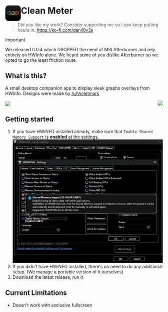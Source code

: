 # <img align="left" src="images/Logo.png" height=50> Clean Meter

> Did you like my work? Consider supporting me so I can keep putting hours in.
> https://ko-fi.com/danil0v3s

> [!IMPORTANT]  
> We released 0.0.4 which DROPPED the need of MSI Afterburner and rely entirely on HWInfo alone. We heard some of you dislike Afterburner so we opted to go the least friction route.

## What is this?

A small desktop companion app to display sleek graphs overlays from HWInfo. Designs were made by [/u/Violetmars](https://www.reddit.com/user/Violetmars/)

<img align="right" src="https://github.com/user-attachments/assets/5e797f42-bebc-4d8f-82c8-837fc4b58a07">
<img align="center" src="https://github.com/user-attachments/assets/6c7bd91a-7e9a-4c38-a450-d6e2ce26bcd4">

## Getting started
1. If you have HWiNFO installed already, make sure that `Enable Shared Memory Support` is **enabled** at the settings.
![image](images/qa_clean_meter.png)  
2. If you didn't have HWiNFO installed, there's no need to do any additional setup. (We manage a portable version of it ourselves)
3. Download the latest release, run it

## Current Limitations
- Doesn't work with exclusive fullscreen
